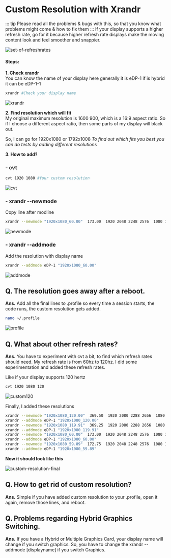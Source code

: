 # Custom Resolution with Xrandr

::: tip
Please read all the problems & bugs with this, so that you know what problems might come & how to fix them
:::
If your display supports a higher refresh rate, go for it because higher refresh rate displays make the moving content look and feel smoother and snappier.

![set-of-refreshrates](https://i.imgur.com/NQrnAYo.png)

#### Steps:

**1. Check xrandr**  
You can know the name of your display here generally it is eDP-1 if is hybrid it can be eDP-1-1

```sh
xrandr #Check your display name
```

![xrandr](https://i.imgur.com/QOM3hBH.png)

**2. Find resolution which will fit**  
My original maximum resolution is 1600 900, which is a 16:9 aspect ratio. So if I choose a different aspect ratio, then some parts of my display will black out.

So, I can go for 1920x1080 or 1792x1008
_To find out which fits you best you can do tests by adding different resolutions_

**3. How to add?**

### - cvt

```sh
cvt 1920 1080 #Your custom resolution
```

![cvt](https://i.imgur.com/7c6eZNt.png)

### - xrandr --newmode

Copy line after modline

```sh
xrandr --newmode "1920x1080_60.00"  173.00  1920 2048 2248 2576  1080 1083 1088 1120 -hsync +vsync
```

![newmode](https://i.imgur.com/6vKmqCP.png)

### - xrandr --addmode

Add the resolution with display name

```sh
xrandr --addmode eDP-1 "1920x1080_60.00"
```

![addmode](https://i.imgur.com/OjG2SuT.png)

## Q. The resolution goes away after a reboot.

**Ans.** Add all the final lines to .profile so every time a session starts, the code runs, the custom resolution gets added.

```sh
nano ~/.profile
```

![profile](https://i.imgur.com/0IZ7glD.png)

## Q. What about other refresh rates?

**Ans.** You have to experiment with cvt a bit, to find which refresh rates should need. My refresh rate is from 60hz to 120hz. I did some experimentation and added these refresh rates.

Like if your display supports 120 hertz

```sh
cvt 1920 1080 120
```

![custom120](https://i.imgur.com/XzPRUoZ.png)

Finally, I added these resolutions

```sh
xrandr --newmode "1920x1080_120.00"  369.50  1920 2080 2288 2656  1080 1083 1088 1160 -hsync +vsync
xrandr --addmode eDP-1 "1920x1080_120.00"
xrandr --newmode "1920x1080_119.91"  369.25  1920 2080 2288 2656  1080 1083 1088 1160 -hsync +vsync
xrandr --addmode eDP-1 "1920x1080_119.91"
xrandr --newmode "1920x1080_60.00"  173.00  1920 2048 2248 2576  1080 1083 1088 1120 -hsync +vsync
xrandr --addmode eDP-1 "1920x1080_60.00"
xrandr --newmode "1920x1080_59.89"  172.75  1920 2048 2248 2576  1080 1083 1088 1120 -hsync +vsync
xrandr --addmode eDP-1 "1920x1080_59.89"
```

**Now it should look like this**

![custom-resolution-final](https://i.imgur.com/8xftL67.png)

## Q. How to get rid of custom resolution?

**Ans.** Simple if you have added custom resolution to your .profile, open it again, remove those lines, and reboot.

## Q. Problems regarding Hybrid Graphics Switching.

**Ans.** If you have a Hybrid or Multiple Graphics Card, your display name will change if you switch graphics. So, you have to change the xrandr --addmode [displayname] if you switch Graphics.
